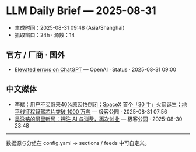 # LLM Daily Brief — 2025-08-31

- 生成时间：2025-08-31 09:48 (Asia/Shanghai)
- 抓取窗口：24h · 源数：14


## 官方 / 厂商 · 国外

- [Elevated errors on ChatGPT](https://status.openai.com//incidents/01K3YR9CH697XDF1XYG9YDHCSY) — OpenAI · Status · 2025-08-31 09:00


## 中文媒体

- [李斌：用户不买蔚来40%原因怕倒闭；SpaceX 首个「30 手」火箭诞生；地平线征程智驾芯片突破 1000 万套](http://www.geekpark.net/news/353265) — 极客公园 · 2025-08-31 07:56
- [吴泳铭的阿里新局：押注 AI 与消费，再次创业](http://www.geekpark.net/news/353305) — 极客公园 · 2025-08-30 23:48

---
数据源与分组在 config.yaml → sections / feeds 中可自定义。